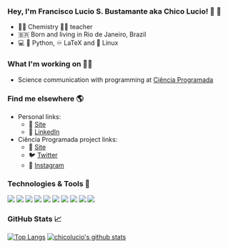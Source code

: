 ### Hey, I'm Francisco Lucio S. Bustamante aka Chico Lucio! :wave: :vulcan_salute:

- :man_scientist: Chemistry :man_teacher: teacher
- :brazil: Born and living in Rio de Janeiro, Brazil
- :computer: :snake: Python, :infinity: LaTeX and :penguin: Linux

### What I'm working on :construction_worker_man:

- Science communication with programming at [Ciência Programada](https://cienciaprogramada.com.br)

### Find me elsewhere :earth_americas:

- Personal links:
  - :rocket: [Site](https://franciscobustamante.com.br)
  - :briefcase: [LinkedIn](https://www.linkedin.com/in/flsbustamante/)
- Ciência Programada project links:
  - :rocket: [Site](https://cienciaprogramada.com.br)
  - :bird: [Twitter](https://twitter.com/cienciaprog)
  - :camera_flash: [Instagram](https://instagram.com/cienciaprogramada)

### Technologies & Tools :wrench:

![](https://img.shields.io/badge/OS-Linux-informational?style=flat&logo=linux&logoColor=white&color=2bbc8a)
![](https://img.shields.io/badge/Code-Git-informational?style=flat&logo=Git&logoColor=white&color=2bbc8a)
![](https://img.shields.io/badge/Code-Python-informational?style=flat&logo=python&logoColor=white&color=2bbc8a)
![](https://img.shields.io/badge/Code-LaTeX-informational?style=flat&logo=LaTeX&logoColor=white&color=2bbc8a)
![](https://img.shields.io/badge/Code-MS_Excel-informational?style=flat&logo=Microsoft%20Excel&logoColor=white&color=2bbc8a)
![](https://img.shields.io/badge/Data_Science-Anaconda-informational?style=flat&logo=Anaconda&logoColor=white&color=2bbc8a)
![](https://img.shields.io/badge/Editor-Emacs-informational?style=flat&logo=GNU%20Emacs&logoColor=white&color=2bbc8a)
![](https://img.shields.io/badge/Editor-Vim-informational?style=flat&logo=Vim&logoColor=white&color=2bbc8a)
![](https://img.shields.io/badge/Editor-VSCode-informational?style=flat&logo=Visual%20Studio%20Code&logoColor=white&color=2bbc8a)
![](https://img.shields.io/badge/Shell-Bash-informational?style=flat&logo=gnu-bash&logoColor=white&color=2bbc8a)

### GitHub Stats :chart_with_upwards_trend:

[![Top Langs](https://github-readme-stats.vercel.app/api/top-langs/?username=chicolucio&hide=Jupyter%20Notebook,CSS,HTML)](https://github.com/chicolucio/github-readme-stats)
[![chicolucio's github stats](https://github-readme-stats.vercel.app/api?username=chicolucio&count_private=true&show_icons=true)](https://github.com/chicolucio/github-readme-stats)

